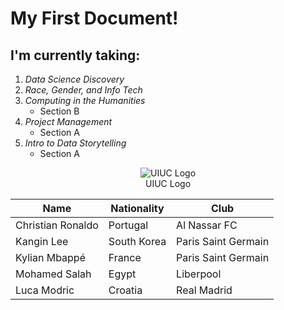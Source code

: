 # My First Document!

## I'm currently taking:
1. _Data Science Discovery_
2. _Race, Gender, and Info Tech_
3. _Computing in the Humanities_
   - Section B
5. _Project Management_
   - Section A 
5. _Intro to Data Storytelling_
   - Section A
 


<p align="center">
  <img src= "[https://imgur.com/a/9KWG8cJ](https://imgur.com/a/VduiR3A)" alt="UIUC Logo"><BR>
  UIUC Logo
</p>



|Name             | Nationality | Club                |
|-----------------|-------------|---------------------|
|Christian Ronaldo| Portugal    |Al Nassar FC         |
|Kangin Lee       | South Korea | Paris Saint Germain |
|Kylian Mbappé    | France      | Paris Saint Germain |
|Mohamed Salah    | Egypt       | Liberpool           |
|Luca Modric      | Croatia     | Real Madrid         |


